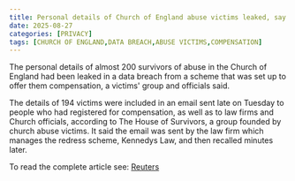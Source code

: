 ```yaml
---
title: Personal details of Church of England abuse victims leaked, say survivors
date: 2025-08-27
categories: [PRIVACY]
tags: [CHURCH OF ENGLAND,DATA BREACH,ABUSE VICTIMS,COMPENSATION]
---
```


The personal details of almost 200 survivors of abuse in the Church of England had been leaked in a data breach from a scheme that was set up to offer them compensation, a victims' group and officials said.

The details of 194 victims were included in an email sent late on Tuesday to people who had registered for compensation, as well as to law firms and Church officials, according to The House of Survivors, a group founded by church abuse victims. It said the email was sent by the law firm which manages the redress scheme, Kennedys Law, and then recalled minutes later.

To read the complete article see: [Reuters](https://www.reuters.com/world/uk/personal-details-church-england-abuse-victims-leaked-say-survivors-2025-08-27/)  